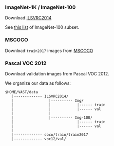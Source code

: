 ### ImageNet-1K / ImageNet-100
Download [ILSVRC2014](https://image-net.org/challenges/LSVRC/2014/index.php)

See [this list](./misc/imagenet100.txt) of ImageNet-100 subset.

### MSCOCO
Download `train2017` images from [MSCOCO](https://cocodataset.org/#download)

### Pascal VOC 2012
Download validation images from Pascal VOC 2012.

We organize our data as follows:
```
$HOME/VAST/data
   |------------- ILSVRC2014/
   |                |---------- Img/
   |                |            |------ train
   |                |            |------ val
   |                |
   |                |---------- Img-100/ 
   |                             |------ train
   |                             |------ val
   |
   |------------- coco/train/train2017
   |------------- voc12/val/
```
